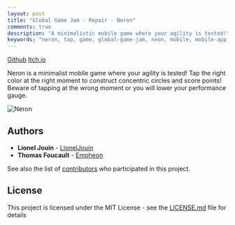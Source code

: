 ```yaml
---
layout: post
title: "Global Game Jam - Repair - Neron"
comments: true
description: "A minimalistic mobile game where your agility is tested!"
keywords: "neron, tap, game, global-game-jam, neon, mobile, mobile-app, mobile-game, android, ios, csharp, unity, unity3d, ggj, ggj2020"
---
```


[Github](https://github.com/Empheon/GlobalGameJam2020)
[Itch.io](https://thfoucault.itch.io/neron)

Neron is a minimalist mobile game where your agility is tested! Tap the right color at the right moment to construct concentric circles and score points! Beware of tapping at the wrong moment or you will lower your performance gauge.

![Neron](https://i.imgur.com/zZYHCaU.gif)

## Authors

* **Lionel Jouin** - [LionelJouin](https://github.com/LionelJouin)  
* **Thomas Foucault** - [Empheon](https://github.com/Empheon)  

See also the list of [contributors](https://github.com/Empheon/GlobalGameJam2020/graphs/contributors) who participated in this project.

## License

This project is licensed under the MIT License - see the [LICENSE.md](LICENSE.md) file for details
